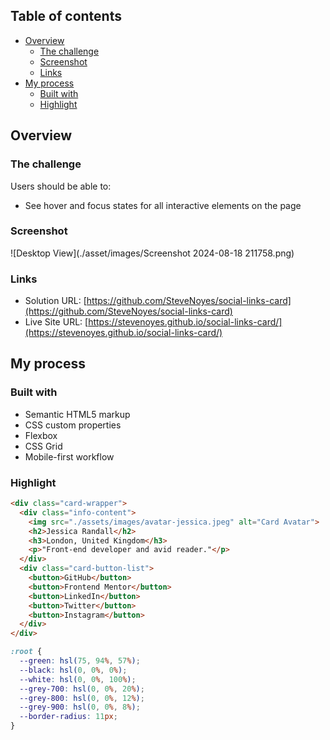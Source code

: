 ## Table of contents

- [Overview](#overview)
  - [The challenge](#the-challenge)
  - [Screenshot](#screenshot)
  - [Links](#links)
- [My process](#my-process)
  - [Built with](#built-with)
  - [Highlight](#highlight)

## Overview

### The challenge

Users should be able to:

- See hover and focus states for all interactive elements on the page

### Screenshot

![Desktop View](./asset/images/Screenshot 2024-08-18 211758.png)

### Links

- Solution URL: [https://github.com/SteveNoyes/social-links-card](https://github.com/SteveNoyes/social-links-card)
- Live Site URL: [https://stevenoyes.github.io/social-links-card/](https://stevenoyes.github.io/social-links-card/)

## My process

### Built with

- Semantic HTML5 markup
- CSS custom properties
- Flexbox
- CSS Grid
- Mobile-first workflow

### Highlight

```html
<div class="card-wrapper">
  <div class="info-content">
    <img src="./assets/images/avatar-jessica.jpeg" alt="Card Avatar">
    <h2>Jessica Randall</h2>
    <h3>London, United Kingdom</h3>
    <p>"Front-end developer and avid reader."</p>
  </div>
  <div class="card-button-list">
    <button>GitHub</button>
    <button>Frontend Mentor</button>
    <button>LinkedIn</button>
    <button>Twitter</button>
    <button>Instagram</button>
  </div>
</div>
```
```css
:root {
  --green: hsl(75, 94%, 57%);
  --black: hsl(0, 0%, 0%);
  --white: hsl(0, 0%, 100%);
  --grey-700: hsl(0, 0%, 20%);
  --grey-800: hsl(0, 0%, 12%);
  --grey-900: hsl(0, 0%, 8%);
  --border-radius: 11px;
}
```